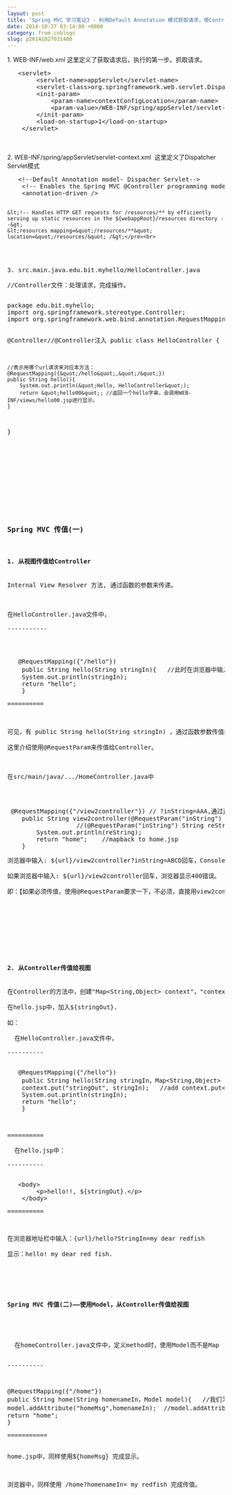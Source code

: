 ```yaml
---
layout: post
title: 'Spring MVC 学习笔记3 - 利用Default Annotation 模式获取请求，使Controller与View对应，并传值。'
date: 2014-10-27 03:14:00 +0800
category: from_cnblogs
slug: p20141027031400
---
```



<p>1. WEB-INF/web.xml<span style="white-space:pre"> </span>这里定义了获取请求后，执行的第一步。抓取请求。<br>
</p>
<pre code_snippet_id="497959" snippet_file_name="blog_20141027_1_2374591"  code_snippet_id="497959" snippet_file_name="blog_20141027_1_2374591" name="code" class="html">	&lt;servlet&gt;
		&lt;servlet-name&gt;appServlet&lt;/servlet-name&gt;
		&lt;servlet-class&gt;org.springframework.web.servlet.DispatcherServlet&lt;/servlet-class&gt;
		&lt;init-param&gt;
			&lt;param-name&gt;contextConfigLocation&lt;/param-name&gt;
			&lt;param-value&gt;/WEB-INF/spring/appServlet/servlet-context.xml&lt;/param-value&gt;
		&lt;/init-param&gt;
		&lt;load-on-startup&gt;1&lt;/load-on-startup&gt;
	&lt;/servlet&gt;
</pre><br>
<br>
2. WEB-INF/spring/appServlet/servlet-context.xml<span style="white-space:pre"> </span>
这里定义了Dispatcher Servlet模式<br>
<pre code_snippet_id="497959" snippet_file_name="blog_20141027_2_6027898"  code_snippet_id="497959" snippet_file_name="blog_20141027_2_6027898" name="code" class="html">	&lt;!--Default Annotation model- Dispacher Servlet--&gt;
	&lt;!-- Enables the Spring MVC @Controller programming model --&gt;
	&lt;annotation-driven /&gt;


	&lt;!-- Handles HTTP GET requests for /resources/** by efficiently serving up static resources in the ${webappRoot}/resources directory --&gt;
	&lt;resources mapping=&quot;/resources/**&quot; location=&quot;/resources/&quot; /&gt;</pre><br>
<br>
3. src.main.java.edu.bit.myhello/HelloController.java<br>
<span style="white-space:pre"></span>//Controller文件：处理请求，完成操作。<br>
<pre code_snippet_id="497959" snippet_file_name="blog_20141027_3_694961"  code_snippet_id="497959" snippet_file_name="blog_20141027_3_694961" name="code" class="java">package edu.bit.myhello;
import org.springframework.stereotype.Controller;
import org.springframework.web.bind.annotation.RequestMapping;


@Controller//@Controller注入
public class HelloController {
	
	//表示用哪个url请求来对应本方法：
	@RequestMapping({&quot;/hello&quot;,&quot;/&quot;})
	public String hello(){
		System.out.println(&quot;Hello, HelloController&quot;);
		return &quot;hello00&quot;;	//返回一个hello字串，会调用WEB-INF/views/hello00.jsp进行显示。
	}
}</pre>
<p></p>
<p><br>
<br>
</p>
<h3>Spring MVC 传&#20540;(一)</h3>
<h4>1. 从视图传&#20540;给Controller</h4>
<span style="white-space:pre"></span>Internal View Resolver 方法, 通过函数的参数来传递。<br>
<br>
在HelloController.java文件中，<br>
-----------<br>
<p></p>
<pre code_snippet_id="497959" snippet_file_name="blog_20141027_4_6070523"  code_snippet_id="497959" snippet_file_name="blog_20141027_4_6070523" name="code" class="java">	@RequestMapping({&quot;/hello&quot;})
	public String hello(String stringIn){	//此时在浏览器中输入 {url}/hello?stringIn=AAA
	System.out.println(stringIn);
	return &quot;hello&quot;;	
	}</pre>==========<br>
<span style="white-space:pre"></span>
<p><span style="white-space:pre"></span>可见，有 public String hello(String stringIn) ，通过函数参数传&#20540;给Controller的方法。<br>
<span style="white-space:pre"></span>这里介绍使用@RequestParam来传&#20540;给Controller。<br>
<br>
<span style="white-space:pre"></span>在src/main/java/.../HomeController.java中<br>
<span style="white-space:pre"></span></p>
<pre code_snippet_id="497959" snippet_file_name="blog_20141027_5_394786"  code_snippet_id="497959" snippet_file_name="blog_20141027_5_394786" name="code" class="java">	@RequestMapping({&quot;/view2controller&quot;})	// ?inString=AAA,通过这种方式传值、请求
	public String view2controller(@RequestParam(&quot;inString&quot;) String reString){
				   //(@RequestParam(&quot;inString&quot;) String reString)
		System.out.println(reString);
		return &quot;home&quot;;	//mapback to home.jsp
	}
</pre><span style="white-space:pre"></span>浏览器中输入: ${url}/view2controller?inString=ABCD回车，Console中显示：XXX<br>
<span style="white-space:pre"></span>如果浏览器中输入: ${url}/view2controller回车，浏览器显示400错误。<br>
<span style="white-space:pre"></span>即：【如果必须传&#20540;，使用@RequestParam要求一下，不必须，直接用view2controller(String reString)】<br>
<p></p>
<p><br>
</p>
<span style="white-space:pre"></span>
<h4>2. 从Controller传&#20540;给视图</h4>
<span style="white-space:pre"></span>在Controller的方法中，创建&quot;Map&lt;String,Object&gt; context&quot;，&quot;context.put(&quot;stringOut&quot;, stringIn)&quot;<br>
<span style="white-space:pre"></span>在hello.jsp中，加入${stringOut}.<br>
<span style="white-space:pre"></span>如：<br>
<span style="white-space:pre"></span>&nbsp; 在HelloController.java文件中，<br>
----------<br>
<pre code_snippet_id="497959" snippet_file_name="blog_20141027_5_2166046"  code_snippet_id="497959" snippet_file_name="blog_20141027_5_2166046" name="code" class="java">	@RequestMapping({&quot;/hello&quot;})
	public String hello(String stringIn，Map&lt;String,Object&gt; context){   //Map String Obj. context
	context.put(&quot;stringOut&quot;, stringIn);	//add context.put&lt;Stringkey, ObjectValue&gt;
	System.out.println(stringIn);
	return &quot;hello&quot;;	
	}</pre><br>
==========<br>
<span style="white-space:pre"></span>&nbsp; 在hello.jsp中：<br>
----------<br>
<pre code_snippet_id="497959" snippet_file_name="blog_20141027_6_3801466"  code_snippet_id="497959" snippet_file_name="blog_20141027_6_3801466" name="code" class="html">	&lt;body&gt;
		&lt;p&gt;hello!!, ${stringOut}.&lt;/p&gt;
	&lt;/body&gt;
</pre>==========
<p></p>
<p><span style="white-space:pre"></span>在浏览器地址栏中输入：{url}/hello?StringIn=my dear redfish<br>
<span style="white-space:pre"></span>显示：hello! my dear red fish.<br>
<br>
</p>
<h4>Spring MVC 传&#20540;(二)——使用Model，从Controller传&#20540;给视图</h4>
<h3><span style="white-space:pre"></span></h3>
<span style="white-space:pre"></span>&nbsp; 在homeController.java文件中，定义method时，使用Model而不是Map<br>
<p>----------</p>
<p><pre code_snippet_id="497959" snippet_file_name="blog_20141124_8_310343"  name="code" class="java">@RequestMapping({&quot;/home&quot;})  
public String home(String homenameIn，Model model){   //我们习惯使用Model而不是Map  
model.addAttribute(&quot;homeMsg&quot;,homenameIn);  //model.addAttribute加入一个分配  
return &quot;home&quot;;    
}  </pre>===========</p>
<span style="white-space:pre"></span>home.jsp中，同样使用<span style="font-family:Consolas,'Courier New',Courier,mono,serif; line-height:18px">${homeMsg}&nbsp;</span>完成显示。
<p></p>
<p><span style="white-space:pre"></span>浏览器中，同样使用 /home?homenameIn= my redfish 完成传&#20540;。<br>
<br>
</p>
<p><br>
</p>
   

